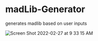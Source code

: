 # madLib-Generator
generates madlib based on user inputs


![Screen Shot 2022-02-27 at 9 33 15 AM](https://user-images.githubusercontent.com/96267228/155898129-1c44a928-ea5b-4204-a49d-9d2461c4ad8d.png)
